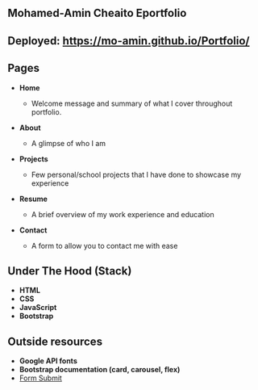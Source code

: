 ## Mohamed-Amin Cheaito Eportfolio

## Deployed: https://mo-amin.github.io/Portfolio/

## Pages

- **Home**

  - Welcome message and summary of what I cover throughout portfolio.

- **About**

  - A glimpse of who I am

- **Projects**

  - Few personal/school projects that I have done to showcase my experience

- **Resume**

  - A brief overview of my work experience and education

- **Contact**
  - A form to allow you to contact me with ease

## Under The Hood (Stack)

- **HTML**
- **CSS**
- **JavaScript**
- **Bootstrap**

## Outside resources

- **Google API fonts**
- **Bootstrap documentation (card, carousel, flex)**
- [Form Submit](https://formsubmit.co/live-demo)
